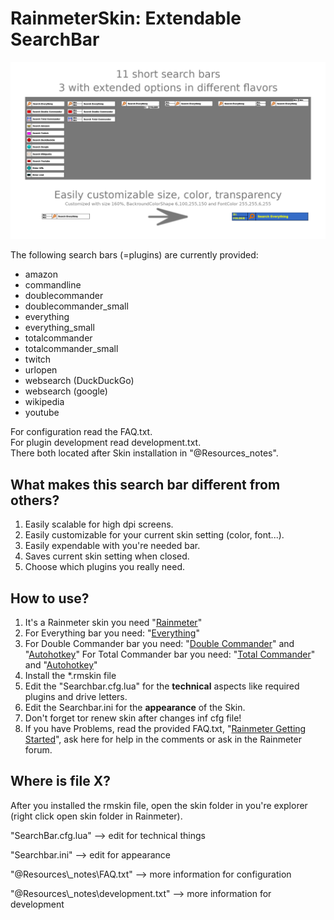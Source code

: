 ﻿# RainmeterSkin: Extendable SearchBar

![](@Resources/_screenshots/skin_example.png)

The following search bars (=plugins) are currently provided:

+ amazon
+ commandline
+ doublecommander
+ doublecommander_small
+ everything
+ everything_small
+ totalcommander
+ totalcommander_small
+ twitch
+ urlopen
+ websearch (DuckDuckGo)
+ websearch (google)
+ wikipedia
+ youtube

For configuration read the FAQ.txt.  
For plugin development read development.txt.  
There both located after Skin installation in "@Resources\_notes".   

## What makes this search bar different from others?
1. Easily scalable for high dpi screens.
2. Easily customizable for your current skin setting (color, font...).
3. Easily expendable with you're needed bar.
4. Saves current skin setting when closed.
5. Choose which plugins you really need.

## How to use?
1. It's a Rainmeter skin you need "[Rainmeter](https://www.rainmeter.net/)"
2. For Everything bar you need: "[Everything](https://www.voidtools.com/)"
2. For Double Commander bar you need: "[Double Commander](https://doublecmd.sourceforge.io/)" and "[Autohotkey](https://www.autohotkey.com/)"
   For Total Commander bar you need: "[Total Commander](https://www.ghisler.com)" and "[Autohotkey](https://www.autohotkey.com/)"
3. Install the *.rmskin file
4. Edit the "Searchbar.cfg.lua" for the **technical** aspects like required
   plugins and drive letters.
5. Edit the Searchbar<flavor>.ini for the **appearance** of the Skin.
6. Don't forget tor renew skin after changes inf cfg file! 
7. If you have Problems, read the provided FAQ.txt, "[Rainmeter Getting Started](https://docs.rainmeter.net/manual/getting-started/)",
   ask here for help in the comments or ask in the Rainmeter forum.

## Where is file X?

After you installed the rmskin file, open the skin folder in you're explorer (right click open skin folder in Rainmeter).

"SearchBar.cfg.lua"                     --> edit for technical things

"Searchbar<flavor>.ini"                 --> edit for appearance

"@Resources\\_notes\\FAQ.txt"   	    --> more information for configuration

"@Resources\\_notes\\development.txt" 	--> more information for development
